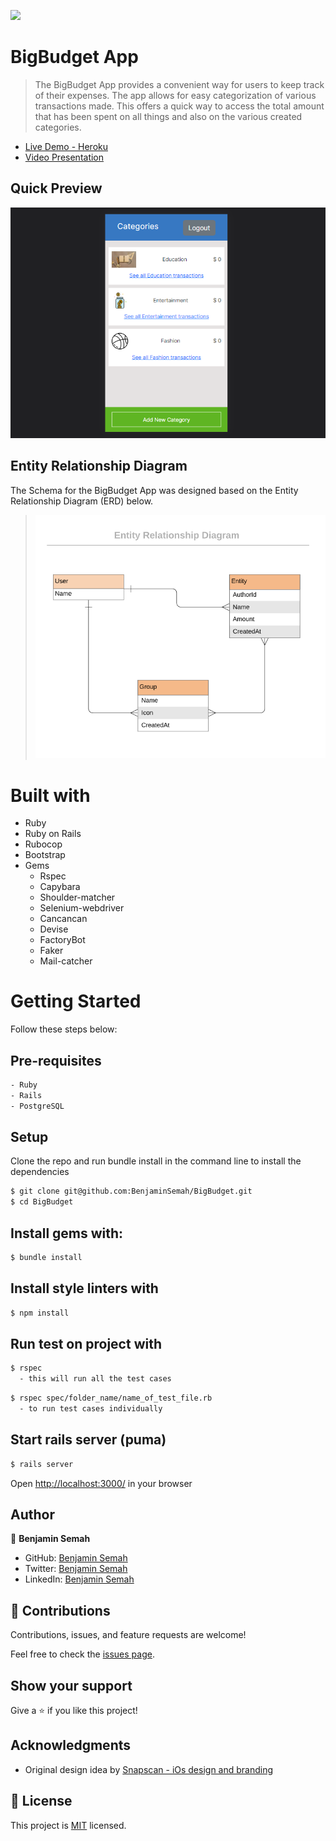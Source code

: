 ![](https://img.shields.io/badge/Rails-BigBudgetApp-brown)

# BigBudget App

> The BigBudget App provides a convenient way for users to keep track of their expenses. The app allows for easy categorization of various transactions made. This offers a quick way to access the total amount that has been spent on all things and also on the various created categories.

- [Live Demo - Heroku](https://intense-harbor-49660.herokuapp.com/)
- [Video Presentation](https://www.loom.com/share/a04dd415ac004a22b591fe7af8434e93)

## Quick Preview

![DEMO GIF](app/assets/images/appScreenshot.PNG)

## Entity Relationship Diagram
The Schema for the BigBudget App was designed based on the Entity Relationship Diagram (ERD) below.

> ![](app/assets/images/bigbudget-erd.png)

# Built with
- Ruby
- Ruby on Rails
- Rubocop
- Bootstrap
- Gems
  - Rspec
  - Capybara
  - Shoulder-matcher
  - Selenium-webdriver
  - Cancancan
  - Devise
  - FactoryBot
  - Faker
  - Mail-catcher

# Getting Started
Follow these steps below:

## Pre-requisites

```bash
- Ruby
- Rails
- PostgreSQL
```

## Setup
Clone the repo and run bundle install in the command line to install the dependencies

```bash
$ git clone git@github.com:BenjaminSemah/BigBudget.git
$ cd BigBudget
```

## Install gems with:

```bash
$ bundle install
```

## Install style linters with
```bash
$ npm install
```

## Run test on project with

```bash
$ rspec
  - this will run all the test cases
```

```bash
$ rspec spec/folder_name/name_of_test_file.rb
  - to run test cases individually
```

## Start rails server (puma)

```bash
$ rails server
```

Open [http://localhost:3000/](http://localhost:3000/) in your browser


## Author

👤 **Benjamin Semah**
- GitHub: [Benjamin Semah](https://github.com/BenjaminSemah)
- Twitter: [Benjamin Semah](https://twitter.com/BenjaminSemah)
- LinkedIn: [Benjamin Semah](https://www.linkedin.com/in/benjaminsemah/)

## 🤝 Contributions

Contributions, issues, and feature requests are welcome!

Feel free to check the [issues page](https://github.com/BenjaminSemah/BigBudget/issues).

## Show your support

Give a ⭐️ if you like this project!

## Acknowledgments

- Original design idea by [Snapscan - iOs design and branding](https://www.behance.net/gallery/19759151/Snapscan-iOs-design-and-branding?tracking_source=)


## 📝 License

This project is [MIT](https://github.com/BenjaminSemah/BigBudget/blob/dev/LICENSE) licensed.

